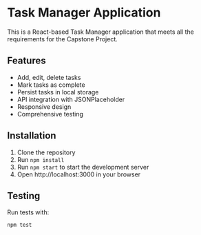 # Task Manager Application

This is a React-based Task Manager application that meets all the requirements for the Capstone Project.

## Features

- Add, edit, delete tasks
- Mark tasks as complete
- Persist tasks in local storage
- API integration with JSONPlaceholder
- Responsive design
- Comprehensive testing

## Installation

1. Clone the repository
2. Run `npm install`
3. Run `npm start` to start the development server
4. Open http://localhost:3000 in your browser

## Testing

Run tests with:
```bash
npm test